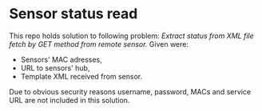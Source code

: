 Sensor status read
======
This repo holds solution to following problem:
_Extract status from XML file fetch by GET method from remote sensor._
Given were:
  * Sensors' MAC adresses,
  * URL to sensors' hub,
  * Template XML received from sensor.
  
Due to obvious security reasons username, password, MACs and service URL are not included in this solution.
